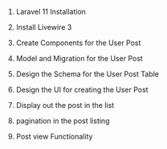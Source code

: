 1. Laravel 11 Installation
2. Install Livewire 3
3. Create Components for the User Post
4. Model and Migration for the User Post
5. Design the Schema for the User Post Table
6. Design the UI for creating the User Post
7. Display out the post in the list

8. pagination in the post listing 
9. Post view Functionality